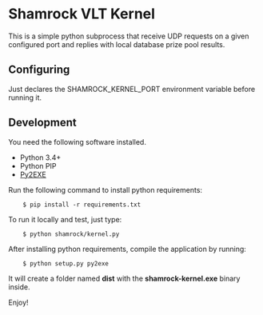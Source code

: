 # Shamrock VLT Kernel

This is a simple python subprocess that receive UDP requests on a given configured
port and replies with local database prize pool results.

## Configuring

Just declares the SHAMROCK_KERNEL_PORT environment variable before running it.

## Development

You need the following software installed.
- Python 3.4+
- Python PIP
- [Py2EXE](https://sourceforge.net/projects/py2exe/files/py2exe/0.6.9/)

Run the following command to install python requirements:
```
    $ pip install -r requirements.txt
```

To run it locally and test, just type:
```
    $ python shamrock/kernel.py
```


After installing python requirements, compile the application by running:
```
    $ python setup.py py2exe
```

It will create a folder named **dist** with the **shamrock-kernel.exe** binary inside.

Enjoy!
